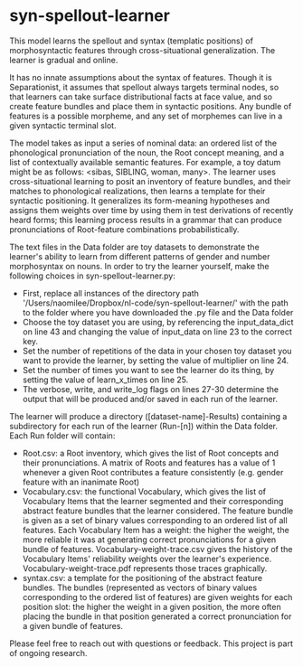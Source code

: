 # syn-spellout-learner
This model learns the spellout and syntax (templatic positions) of morphosyntactic features through cross-situational generalization. The learner is gradual and online.

It has no innate assumptions about the syntax of features. Though it is Separationist, it assumes that spellout always targets terminal nodes, so that learners can take surface distributional facts at face value, and so create feature bundles and place them in syntactic positions. Any bundle of features is a possible morpheme, and any set of morphemes can live in a given syntactic terminal slot. 

The model takes as input a series of nominal data: an ordered list of the phonological pronunciation of the noun, the Root concept meaning, and a list of contextually available semantic features. For example, a toy datum might be as follows: <sibas, SIBLING, woman, many>. The learner uses cross-situational learning to posit an inventory of feature bundles, and their matches to phonological realizations, then learns a template for their syntactic positioning. It generalizes its form-meaning hypotheses and assigns them weights over time by using them in test derivations of recently heard forms; this learning process results in a grammar that can produce pronunciations of Root-feature combinations probabilistically. 

The text files in the Data folder are toy datasets to demonstrate the learner's ability to learn from different patterns of gender and number morphosyntax on nouns. In order to try the learner yourself, make the following choices in syn-spellout-learner.py:
  - First, replace all instances of the directory path '/Users/naomilee/Dropbox/nl-code/syn-spellout-learner/' with the path to the folder where you have downloaded the .py file and the Data folder
  - Choose the toy dataset you are using, by referencing the input_data_dict on line 43 and changing the value of input_data on line 23 to the correct key.
  - Set the number of repetitions of the data in your chosen toy dataset you want to provide the learner, by setting the value of multiplier on line 24.
  - Set the number of times you want to see the learner do its thing, by setting the value of learn_x_times on line 25.
  - The verbose, write, and write_log flags on lines 27-30 determine the output that will be produced and/or saved in each run of the learner.

The learner will produce a directory ([dataset-name]-Results) containing a subdirectory for each run of the learner (Run-[n]) within the Data folder. Each Run folder will contain:
  - Root.csv: a Root inventory, which gives the list of Root concepts and their pronunciations. A matrix of Roots and features has a value of 1 whenever a given Root contributes a feature consistently (e.g. gender feature with an inanimate Root)
  - Vocabulary.csv: the functional Vocabulary, which gives the list of Vocabulary Items that the learner segmented and their corresponding abstract feature bundles that the learner considered. The feature bundle is given as a set of binary values corresponding to an ordered list of all features. Each Vocabulary Item has a weight: the higher the weight, the more reliable it was at generating correct pronunciations for a given bundle of features. Vocabulary-weight-trace.csv gives the history of the Vocabulary Items' reliability weights over the learner's experience. Vocabulary-weight-trace.pdf represents those traces graphically. 
  - syntax.csv: a template for the positioning of the abstract feature bundles. The bundles (represented as vectors of binary values corresponding to the ordered list of features) are given weights for each position slot: the higher the weight in a given position, the more often placing the bundle in that position generated a correct pronunciation for a given bundle of features. 

Please feel free to reach out with questions or feedback. This project is part of ongoing research.
